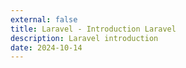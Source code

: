 ```yaml
---
external: false
title: Laravel - Introduction Laravel
description: Laravel introduction
date: 2024-10-14
---
```

